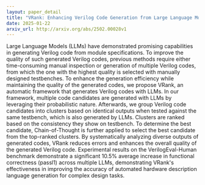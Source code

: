 ```yaml
---
layout: paper_detail
title: "VRank: Enhancing Verilog Code Generation from Large Language Models via Self-Consistency"
date: 2025-01-22
arxiv_url: http://arxiv.org/abs/2502.00028v1
---
```


Large Language Models (LLMs) have demonstrated promising capabilities in generating Verilog code from module specifications. To improve the quality of such generated Verilog codes, previous methods require either time-consuming manual inspection or generation of multiple Verilog codes, from which the one with the highest quality is selected with manually designed testbenches. To enhance the generation efficiency while maintaining the quality of the generated codes, we propose VRank, an automatic framework that generates Verilog codes with LLMs. In our framework, multiple code candidates are generated with LLMs by leveraging their probabilistic nature. Afterwards, we group Verilog code candidates into clusters based on identical outputs when tested against the same testbench, which is also generated by LLMs. Clusters are ranked based on the consistency they show on testbench. To determine the best candidate, Chain-of-Thought is further applied to select the best candidate from the top-ranked clusters. By systematically analyzing diverse outputs of generated codes, VRank reduces errors and enhances the overall quality of the generated Verilog code. Experimental results on the VerilogEval-Human benchmark demonstrate a significant 10.5% average increase in functional correctness (passl1) across multiple LLMs, demonstrating VRank's effectiveness in improving the accuracy of automated hardware description language generation for complex design tasks.
